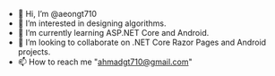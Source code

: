 - 👋 Hi, I’m @aeongt710
- 👀 I’m interested in designing algorithms.
- 🌱 I’m currently learning ASP.NET Core and Android.
- 💞️ I’m looking to collaborate on .NET Core Razor Pages and Android projects.
- 📫 How to reach me "ahmadgt710@gmail.com"

<!---
aeongt710/aeongt710 is a ✨ special ✨ repository because its `README.md` (this file) appears on your GitHub profile.
You can click the Preview link to take a look at your changes.
--->
